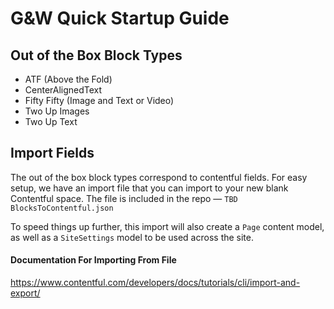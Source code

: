 # G&W Quick Startup Guide

## Out of the Box Block Types
- ATF (Above the Fold)
- CenterAlignedText
- Fifty Fifty (Image and Text or Video)
- Two Up Images
- Two Up Text

## Import Fields
The out of the box block types correspond to contentful fields. For easy setup, we have an import file that you can import to your new blank Contentful space.
The file is included in the repo — `TBD BlocksToContentful.json`

To speed things up further, this import will also create a `Page` content model, as well as a `SiteSettings` model to be used across the site.

#### Documentation For Importing From File
https://www.contentful.com/developers/docs/tutorials/cli/import-and-export/